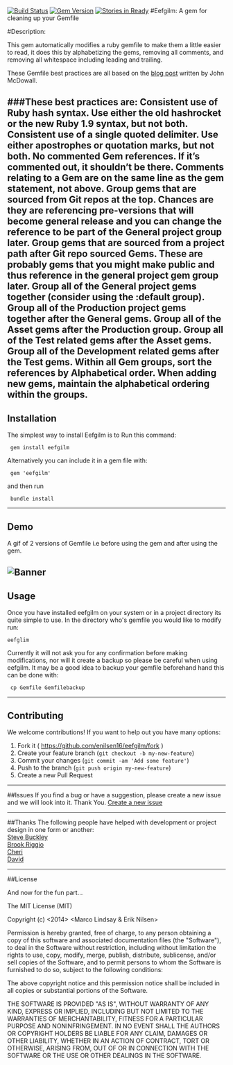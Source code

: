 [![Build Status](https://travis-ci.org/enilsen16/Eefgilm.svg?branch=master)](https://travis-ci.org/enilsen16/Eefgilm)
[![Gem Version](https://badge.fury.io/rb/eefgilm.svg)](http://badge.fury.io/rb/eefgilm)
[![Stories in Ready](https://badge.waffle.io/enilsen16/eefgilm.png?label=ready&title=Ready)](https://waffle.io/enilsen16/eefgilm)
#Eefgilm: A gem for cleaning up your Gemfile

#Description:

This gem automatically modifies a ruby gemfile to make them a little easier to read, it does this by alphabetizing the gems, removing all comments, and removing all whitespace including leading and trailing.

These Gemfile best practices are all based on the [blog post](http://mcdowall.info/posts/gemfile-best-practices-and-discourse/) written by John McDowall.

  ###These best practices are:
    Consistent use of Ruby hash syntax. Use either the old hashrocket or the new Ruby 1.9 syntax, but not both.
    Consistent use of a single quoted delimiter. Use either apostrophes or quotation marks, but not both.
    No commented Gem references. If it’s commented out, it shouldn’t be there.
    Comments relating to a Gem are on the same line as the gem statement, not above.
    Group gems that are sourced from Git repos at the top. Chances are they are referencing pre-versions that will become general release and you can change the reference to be part of the General project group later.
    Group gems that are sourced from a project path after Git repo sourced Gems. These are probably gems that you might make public and thus reference in the general project gem group later.
    Group all of the General project gems together (consider using the :default group).
    Group all of the Production project gems together after the General gems.
    Group all of the Asset gems after the Production group.
    Group all of the Test related gems after the Asset gems.
    Group all of the Development related gems after the Test gems.
    Within all Gem groups, sort the references by Alphabetical order.
    When adding new gems, maintain the alphabetical ordering within the groups.
---

## Installation
The simplest way to install Eefgilm is to
Run this command:

     gem install eefgilm

Alternatively you can include it in a gem file with:

     gem 'eefgilm'

and then run

     bundle install

---

## Demo

A gif of 2 versions of Gemfile i.e before using the gem and after using the gem.

![Banner](http://i1248.photobucket.com/albums/hh483/jainrishi15/before-after-1_zps1b477ded.gif)
---

## Usage

Once you have installed eefgilm on your system or in a project directory its quite simple to use. In the directory who's gemfile you would like to modify run:

    eefglim

Currently it will not ask you for any confirmation before making modifications, nor will it create a backup so please be careful when using eefgilm. It may be a good idea to backup your gemfile beforehand hand this can be done with:

     cp Gemfile Gemfilebackup

---
## Contributing
We welcome contributions! If you want to help out you have many options:

1. Fork it ( https://github.com/enilsen16/eefgilm/fork )
2. Create your feature branch (`git checkout -b my-new-feature`)
3. Commit your changes (`git commit -am 'Add some feature'`)
4. Push to the branch (`git push origin my-new-feature`)
5. Create a new Pull Request

---
##Issues
If you find a bug or have a suggestion, please create a new issue and we will look into it. Thank You.
[Create a new issue](https://github.com/enilsen16/Eefgilm/issues/new)

---

##Thanks
The following people have helped with development or project design in one form or another:  
[Steve Buckley](https://github.com/buckleys78)  
[Brook Riggio](https://github.com/brookr)  
[Cheri](https://github.com/cherimarie)  
[David](https://github.com/dbalatero)  

---
##License

And now for the fun part...

The MIT License (MIT)

Copyright (c) <2014> <Marco Lindsay & Erik Nilsen>

Permission is hereby granted, free of charge, to any person obtaining a copy
of this software and associated documentation files (the "Software"), to deal
in the Software without restriction, including without limitation the rights
to use, copy, modify, merge, publish, distribute, sublicense, and/or sell
copies of the Software, and to permit persons to whom the Software is
furnished to do so, subject to the following conditions:

The above copyright notice and this permission notice shall be included in
all copies or substantial portions of the Software.

THE SOFTWARE IS PROVIDED "AS IS", WITHOUT WARRANTY OF ANY KIND, EXPRESS OR
IMPLIED, INCLUDING BUT NOT LIMITED TO THE WARRANTIES OF MERCHANTABILITY,
FITNESS FOR A PARTICULAR PURPOSE AND NONINFRINGEMENT. IN NO EVENT SHALL THE
AUTHORS OR COPYRIGHT HOLDERS BE LIABLE FOR ANY CLAIM, DAMAGES OR OTHER
LIABILITY, WHETHER IN AN ACTION OF CONTRACT, TORT OR OTHERWISE, ARISING FROM,
OUT OF OR IN CONNECTION WITH THE SOFTWARE OR THE USE OR OTHER DEALINGS IN
THE SOFTWARE.
